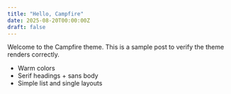 ```yaml
---
title: "Hello, Campfire"
date: 2025-08-20T00:00:00Z
draft: false
---
```


Welcome to the Campfire theme. This is a sample post to verify the theme renders correctly.

- Warm colors
- Serif headings + sans body
- Simple list and single layouts
